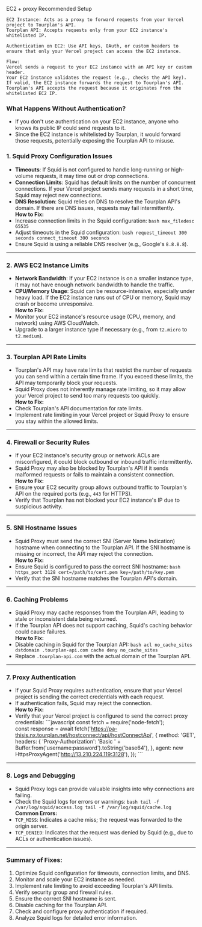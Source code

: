 EC2 \+ proxy Recommended Setup

    EC2 Instance: Acts as a proxy to forward requests from your Vercel project to Tourplan's API.  
    Tourplan API: Accepts requests only from your EC2 instance's whitelisted IP.

    Authentication on EC2: Use API keys, OAuth, or custom headers to ensure that only your Vercel project can access the EC2 instance.

    Flow:  
    Vercel sends a request to your EC2 instance with an API key or custom header.  
    Your EC2 instance validates the request (e.g., checks the API key).  
    If valid, the EC2 instance forwards the request to Tourplan's API.  
    Tourplan's API accepts the request because it originates from the whitelisted EC2 IP.

### **What Happens Without Authentication?**

* If you don't use authentication on your EC2 instance, anyone who knows its public IP could send requests to it.  
* Since the EC2 instance is whitelisted by Tourplan, it would forward those requests, potentially exposing the Tourplan API to misuse.

### **1\. Squid Proxy Configuration Issues**

* **Timeouts**: If Squid is not configured to handle long-running or high-volume requests, it may time out or drop connections.  
* **Connection Limits**: Squid has default limits on the number of concurrent connections. If your Vercel project sends many requests in a short time, Squid may reject new connections.  
* **DNS Resolution**: Squid relies on DNS to resolve the Tourplan API's domain. If there are DNS issues, requests may fail intermittently.  
  **How to Fix:**  
* Increase connection limits in the Squid configuration: `bash max_filedesc 65535`  
* Adjust timeouts in the Squid configuration: `bash request_timeout 300 seconds connect_timeout 300 seconds`  
* Ensure Squid is using a reliable DNS resolver (e.g., Google's `8.8.8.8`).

---

### **2\. AWS EC2 Instance Limits**

* **Network Bandwidth**: If your EC2 instance is on a smaller instance type, it may not have enough network bandwidth to handle the traffic.  
* **CPU/Memory Usage**: Squid can be resource-intensive, especially under heavy load. If the EC2 instance runs out of CPU or memory, Squid may crash or become unresponsive.  
  **How to Fix:**  
* Monitor your EC2 instance's resource usage (CPU, memory, and network) using AWS CloudWatch.  
* Upgrade to a larger instance type if necessary (e.g., from `t2.micro` to `t2.medium`).

---

### **3\. Tourplan API Rate Limits**

* Tourplan's API may have rate limits that restrict the number of requests you can send within a certain time frame. If you exceed these limits, the API may temporarily block your requests.  
* Squid Proxy does not inherently manage rate limiting, so it may allow your Vercel project to send too many requests too quickly.  
  **How to Fix:**  
* Check Tourplan's API documentation for rate limits.  
* Implement rate limiting in your Vercel project or Squid Proxy to ensure you stay within the allowed limits.

---

### **4\. Firewall or Security Rules**

* If your EC2 instance's security group or network ACLs are misconfigured, it could block outbound or inbound traffic intermittently.  
* Squid Proxy may also be blocked by Tourplan's API if it sends malformed requests or fails to maintain a consistent connection.  
  **How to Fix:**  
* Ensure your EC2 security group allows outbound traffic to Tourplan's API on the required ports (e.g., `443` for HTTPS).  
* Verify that Tourplan has not blocked your EC2 instance's IP due to suspicious activity.

---

### **5\. SNI Hostname Issues**

* Squid Proxy must send the correct SNI (Server Name Indication) hostname when connecting to the Tourplan API. If the SNI hostname is missing or incorrect, the API may reject the connection.  
  **How to Fix:**  
* Ensure Squid is configured to pass the correct SNI hostname: `bash https_port 3128 cert=/path/to/cert.pem key=/path/to/key.pem`  
* Verify that the SNI hostname matches the Tourplan API's domain.

---

### **6\. Caching Problems**

* Squid Proxy may cache responses from the Tourplan API, leading to stale or inconsistent data being returned.  
* If the Tourplan API does not support caching, Squid's caching behavior could cause failures.  
  **How to Fix:**  
* Disable caching in Squid for the Tourplan API: `bash acl no_cache_sites dstdomain .tourplan-api.com cache deny no_cache_sites`  
* Replace `.tourplan-api.com` with the actual domain of the Tourplan API.

---

### **7\. Proxy Authentication**

* If your Squid Proxy requires authentication, ensure that your Vercel project is sending the correct credentials with each request.  
* If authentication fails, Squid may reject the connection.  
  **How to Fix:**  
* Verify that your Vercel project is configured to send the correct proxy credentials: \`\`\`javascript const fetch \= require('node-fetch');  
  const response \= await fetch('https://pa-thisis.nx.tourplan.net/hostconnect/api/hostConnectApi', { method: 'GET', headers: { 'Proxy-Authorization': 'Basic ' \+ Buffer.from('username:password').toString('base64'), }, agent: new HttpsProxyAgent('http://13.210.224.119:3128'), }); \`\`\`

---

### **8\. Logs and Debugging**

* Squid Proxy logs can provide valuable insights into why connections are failing.  
* Check the Squid logs for errors or warnings: `bash tail -f /var/log/squid/access.log tail -f /var/log/squid/cache.log`  
  **Common Errors:**  
* `TCP_MISS`: Indicates a cache miss; the request was forwarded to the origin server.  
* `TCP_DENIED`: Indicates that the request was denied by Squid (e.g., due to ACLs or authentication issues).

---

### **Summary of Fixes:**

1. Optimize Squid configuration for timeouts, connection limits, and DNS.  
2. Monitor and scale your EC2 instance as needed.  
3. Implement rate limiting to avoid exceeding Tourplan's API limits.  
4. Verify security group and firewall rules.  
5. Ensure the correct SNI hostname is sent.  
6. Disable caching for the Tourplan API.  
7. Check and configure proxy authentication if required.  
8. Analyze Squid logs for detailed error information.

